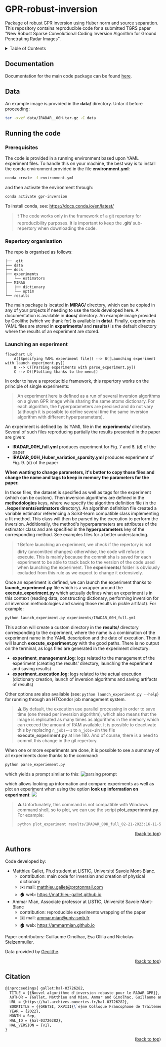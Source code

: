 <a name="readme-top"></a>
# GPR-robust-inversion

Package of robust GPR inversion using Huber norm and source separation. This repository contains reproducible code for a submitted TGRS paper "New Robust Sparse Convolutional Coding Inversion Algorithm for Ground Penetrating Radar Images".

<details>
  <summary>Table of Contents</summary>
  <ol>
    <li>
      <a href="#gpr-robust-inversion">About The Project</a>
    </li>
    <li><a href="#documentation">Documentation</a></li>
    <li><a href="#data">Data</a></li>
    <li>
      <a href="#running-the-code">Running the code</a>
      <ul>
        <li><a href="#prerequisites">Prerequisites</a></li>
        <li><a href="#repertory-organisation">Repertory organisation</a></li>
        <li><a href="#launching-an-experiment">Launching an experiment</a></li>
      </ul>
    </li>
    <li><a href="#authors">Authors</a></li>
    <li><a href="#citation">Citation</a></li>
  </ol>
</details>

## Documentation

Documentation for the main code package can be found [here](https://matthieu-gallet.github.io/GPR-robust-inversion/index.html).

## Data

An example image is provided in the **data/** directory. Untar it before proceeding:
```bash
tar -xvzf data/IRADAR__00H.tar.gz -C data
```

## Running the code

### Prerequisites

The code is provided in a running environment based upon YAML experiment files. To handle this on your machine, the best way is to install the conda environment provided in the file **environment.yml**:

```bash
conda create -f environment.yml
```

and then activate the environment through:
```bash
conda activate gpr-inversion
```

To install conda, see: https://docs.conda.io/en/latest/

> :heavy_exclamation_mark: The code works only in the framework of a git repertory for reproducibility purposes. It is important to keep the **.git/** sub-repertory when downloading the code.


### Repertory organisation

The repo is organised as follows:

```ascii
├── .git
├── data
├── docs
├── experiments
│   └── estimators
├── MIRAG
│   ├── dictionary
│   └── optim
└── results
```

The main package is located in **MIRAG/** directory, which can be copied in any of your projects if needing to use the tools developed here. A documentation is available in **docs/** directory. An example image provided by Geolithe (which we thank for) is available in **data/**. Finally, experiments YAML files are stored in **experiments/** and **results/** is the default directory where the results of an experiment are stored.

### Launching an experiment

```mermaid
flowchart LR 
    A([Specifying YAML experiment file]) --> B([Launching experiment with launch_experiment.py])
    B --> C([Parsing experiments with parse_experiment.py])
    C --> D([Plotting thanks to the menu])
```

In order to have a reproducible framework, this repertory works on the principle of single experiments:
>An experiment here is defined as a run of several inversion algorithms on a given GPR image while sharing the same atoms dictionary. For each algorithm, the hyperparameters are precised and do not vary (although it is possible to define several time the same inversion algorithm with different hyperparameters).

An experiment is defined by its YAML file in the **experiments/** directory. Several of such files reproducing partially the results presented in the paper are given:
* **IRADAR_00H_full.yml** produces experiment for Fig. 7 and 8. (d) of the paper
* **IRADAR_00H_Huber_variation_sparsity.yml** produces experiment of Fig. 9. (d) of the paper

**When wanting to change parameters, it's better to copy those files and change the name and tags to keep in memory the parameters for the paper.**

In those files, the dataset is specified as well as tags for the experiment (which can be custom). Then inversion algorithms are defined in the **methodologies** keys, where we specify the algorithm definition file (in the **./experiments/estimators** directory). An algorithm definition file created a variable estimator referencing a Scikit-learn compatible class implementing a fit method. This class will then be parsed by the execution to perform the inversion. Additionally, the method's hyperparameters are attributes of the estimator class and are specified in the **hyperparameters** key of the corresponding method. See examples files for a better understanding.

> :heavy_exclamation_mark: Before launching an experiment, we check if the repertory is not dirty (uncomitted changes) otherwhise, the code will refuse to execute. This is mainly because the commit sha is saved for each experiment to be able to track back to the version of the code used when launching the experiment.
> The **experiments/** folder is obviously excluded from this rule as we expect to change it extensively.

Once an experiment is defined, we can launch the experiment thanks to **launch_experiment.py** file which is a wrapper around the **execute_experiment.py** which actually defines what an experiment is in this context (reading data, constructing dictionary, performing inversion for all inversion methodologies and saving those results in pickle artifact). For example:

```bash
python launch_experiment.py experiments/IRADAR_00H_full.yml
```

This action will create a custom directory in the **results/** directory corresponding to the experiment, where the name is a combination of the experiment name in the YAML description and the date of execution. Then it will launch **execute_experiment.py** with the good paths. There is no output on the terminal, as logs files are generated in the experiment directory:
* **experiment_management.log**: logs related to the management of the experiment (creating the results' directory, launching the experiment and saving results)
* **experiment_execution.log**: logs related to the actual execution (dictionary creation, launch of inversion algorithms and saving artifacts of results)

Other options are also available (see: `python launch_experiment.py --help`) for running through an HTCondor job management system.

> :warning: By default, the execution use parallel processing in order to save time (one thread per inversion algorithm), which also means that the image is replicated as many times as algorithms in the memory which can exceed the amount of RAM available. It is possible to deactivate this by replacing `n_jobs=-1` to `n_jobs=1`in the file **execute_experiment.py** at line 180. And of course, there is a need to commit this change in the git repertory.

When one or more experiments are done, it is possible to see a summary of all experiments done thanks to the command:
```bash
python parse_experiement.py
```
which yields a prompt similar to this:
![parsing prompt](img/prompt.png)

which allows looking up information and compare experiments as well as plot an experiment when using the option **look up information on experiment**:
![](img/plot.png)

> :warning: Unfortunately, this command is not compatible with Windows command shell, so to plot, we can use the script **plot_experiment.py**. For example:
> ```bash
> python plot_experiment results/IRADAR_00H_full_02-21-2023:16-11-53/
> ```

<p align="right">(<a href="#readme-top">back to top</a>)</p>

## Authors

Code developed by:
* Matthieu Gallet, Ph.d student at LISTIC, Université Savoie Mont-Blanc.  
  * contribution: main code for inversion and creation of physical dictionary
  * :envelope: mail: matthieu.gallet@protonmail.com
  * :house: web: https://matthieu-gallet.github.io
* Ammar Mian, Associate professor at LISTIC, Université Savoie Mont-Blanc
  * contribution: reproducible experiments wrapping of the paper
  * :envelope: mail: ammar.mian@univ-smb.fr
  * :house: web: https://ammarmian.github.io

Paper contributors: Guillaume Ginolhac, Esa Ollila and Nickolas Stelzenmuller.

Data provided by [Geolithe](http://geolithe.fr).

<p align="right">(<a href="#readme-top">back to top</a>)</p>

## Citation
```Latex
@inproceedings{	gallet:hal-03726282,
  TITLE = {{Nouvel algorithme d'inversion robuste pour le RADAR GPR}},
  AUTHOR = {Gallet, Matthieu and Mian, Ammar and Ginolhac, Guillaume and Stelzenmuller, Nickolas},
  URL = {https://hal.archives-ouvertes.fr/hal-03726282}, 
  BOOKTITLE = {{GRETSI, XXVIII{\`e}me Colloque Francophone de Traitement du Signal et des Images}}
  YEAR = {2022}, 
  MONTH = Sep,
  HAL_ID = {hal-03726282},
  HAL_VERSION = {v1},
}
```
<p align="right">(<a href="#readme-top">back to top</a>)</p>
